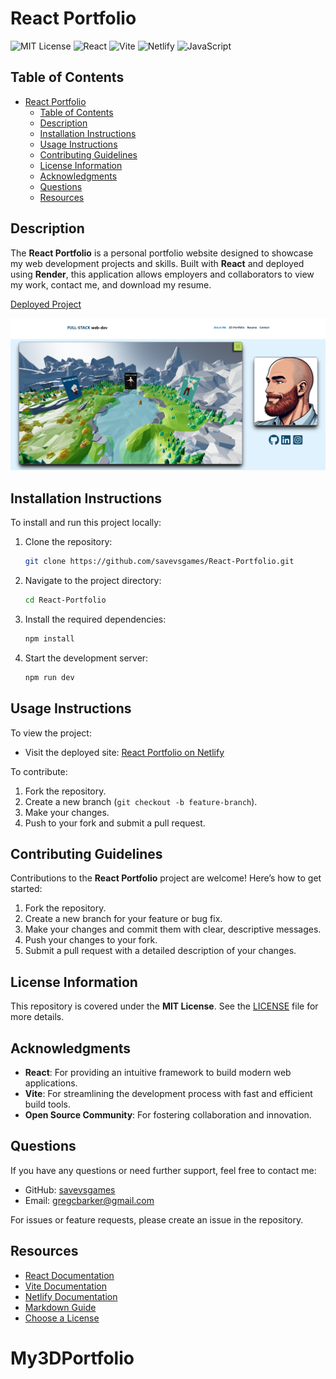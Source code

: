# React Portfolio

![MIT License](https://img.shields.io/badge/License-MIT-yellow.svg)
![React](https://img.shields.io/badge/React-17.0.2-blue.svg)
![Vite](https://img.shields.io/badge/Vite-2.9.9-lightblue.svg)
![Netlify](https://img.shields.io/badge/Deployed_on-Netlify-brightgreen.svg)
![JavaScript](https://img.shields.io/badge/JavaScript-ES6%2B-yellow.svg)

## Table of Contents

- [React Portfolio](#react-portfolio)
  - [Table of Contents](#table-of-contents)
  - [Description](#description)
  - [Installation Instructions](#installation-instructions)
  - [Usage Instructions](#usage-instructions)
  - [Contributing Guidelines](#contributing-guidelines)
  - [License Information](#license-information)
  - [Acknowledgments](#acknowledgments)
  - [Questions](#questions)
  - [Resources](#resources)

## Description

The **React Portfolio** is a personal portfolio website designed to showcase my web development projects and skills. Built with **React** and deployed using **Render**, this application allows employers and collaborators to view my work, contact me, and download my resume. 

[Deployed Project](https://my3dportfolio-iqxj.onrender.com/)

![React Portfolio Screenshot](./PORTAL-folio.png)

## Installation Instructions

To install and run this project locally:

1. Clone the repository:

   ```bash
   git clone https://github.com/savevsgames/React-Portfolio.git
   ```

2. Navigate to the project directory:

   ```bash
   cd React-Portfolio
   ```

3. Install the required dependencies:

   ```bash
   npm install
   ```

4. Start the development server:
   ```bash
   npm run dev
   ```

## Usage Instructions

To view the project:

- Visit the deployed site: [React Portfolio on Netlify](https://quiet-hotteok-ca264a.netlify.app/)

To contribute:

1. Fork the repository.
2. Create a new branch (`git checkout -b feature-branch`).
3. Make your changes.
4. Push to your fork and submit a pull request.

## Contributing Guidelines

Contributions to the **React Portfolio** project are welcome! Here’s how to get started:

1. Fork the repository.
2. Create a new branch for your feature or bug fix.
3. Make your changes and commit them with clear, descriptive messages.
4. Push your changes to your fork.
5. Submit a pull request with a detailed description of your changes.

## License Information

This repository is covered under the **MIT License**. See the [LICENSE](./LICENSE) file for more details.

## Acknowledgments

- **React**: For providing an intuitive framework to build modern web applications.
- **Vite**: For streamlining the development process with fast and efficient build tools.
- **Open Source Community**: For fostering collaboration and innovation.

## Questions

If you have any questions or need further support, feel free to contact me:

- GitHub: [savevsgames](https://github.com/savevsgames)
- Email: [gregcbarker@gmail.com](mailto:gregcbarker@gmail.com)

For issues or feature requests, please create an issue in the repository.

## Resources

- [React Documentation](https://reactjs.org/)
- [Vite Documentation](https://vitejs.dev/)
- [Netlify Documentation](https://www.netlify.com/docs/)
- [Markdown Guide](https://www.markdownguide.org/)
- [Choose a License](https://choosealicense.com/)
# My3DPortfolio
